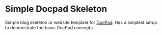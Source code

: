 Simple Docpad Skeleton
=====================
Simple blog skeleton or website template for [DocPad](https://github.com/bevry/docpad). Has a simplest setup to demonstrate the basic DocPad concepts.
